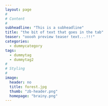 ```yaml
---
layout: page
#
# Content
#
subheadline: "This is a subheadline"
title: "the bit of text that goes in the tab"
teaser: "ooooh preview teaser text...!!!"
categories:
  - dummycategory
tags:
  - dummytag
  - dummytag2
#
# Styling
#
image:
  header: no
  title: forest.jpg
  thumb: "zb-header.png"
  homepage: "brainy.png"
---
```




 [1]: #
 [2]: #
 [3]: #
 [4]: #
 [5]: #
 [6]: #
 [7]: #
 [8]: #
 [9]: #
 [10]: #


